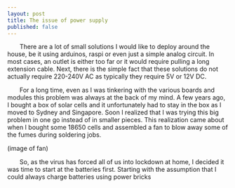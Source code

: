 ```yaml
---
layout: post
title: The issue of power supply
published: false
---
```


&emsp;&emsp;There are a lot of small solutions I would like to deploy around the house, be it using arduinos, raspi or even just a simple analog circuit. In most cases, an outlet is either too far or it would require pulling a long extension cable. Next, there is the simple fact that these solutions do not actually require 220-240V AC as typically they require 5V or 12V DC. 

&emsp;&emsp;For a long time, even as I was tinkering with the various boards and modules this problem was always at the back of my mind. A few years ago, I bought a box of solar cells and it unfortunately had to stay in the box as I moved to Sydney and Singapore. Soon I realized that I was trying this big problem in one go instead of in smaller pieces. This realization came about when I bought some 18650 cells and assembled a fan to blow away some of the fumes during soldering jobs. 

(image of fan)


&emsp;&emsp;So, as the virus has forced all of us into lockdown at home, I decided it was time to start at the batteries first. Starting with the assumption that I could always charge batteries using power bricks

